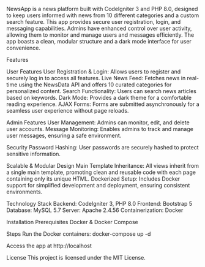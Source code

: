 NewsApp is a news platform built with CodeIgniter 3 and PHP 8.0, designed to keep users informed with news from 10 different categories and a custom search feature. This app provides secure user registration, login, and messaging capabilities. Admins have enhanced control over user activity, allowing them to monitor and manage users and messages efficiently. The app boasts a clean, modular structure and a dark mode interface for user convenience.

Features

User Features
User Registration & Login: Allows users to register and securely log in to access all features.
Live News Feed: Fetches news in real-time using the NewsData API and offers 10 curated categories for personalized content.
Search Functionality: Users can search news articles based on keywords.
Dark Mode: Provides a dark theme for a comfortable reading experience.
AJAX Forms: Forms are submitted asynchronously for a seamless user experience without page reloads.

Admin Features
User Management: Admins can monitor, edit, and delete user accounts.
Message Monitoring: Enables admins to track and manage user messages, ensuring a safe environment.

Security
Password Hashing: User passwords are securely hashed to protect sensitive information.

Scalable & Modular Design
Main Template Inheritance: All views inherit from a single main template, promoting clean and reusable code with each page containing only its unique HTML.
Dockerized Setup: Includes Docker support for simplified development and deployment, ensuring consistent environments.

Technology Stack
Backend: CodeIgniter 3, PHP 8.0
Frontend: Bootstrap 5
Database: MySQL 5.7
Server: Apache 2.4.56
Containerization: Docker

Installation
Prerequisites
Docker & Docker Compose

Steps
Run the Docker containers:
docker-compose up -d

Access the app at http://localhost

License
This project is licensed under the MIT License.
